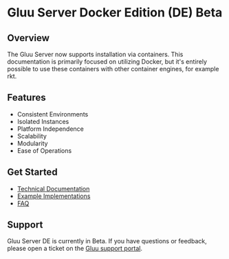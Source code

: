 # Gluu Server Docker Edition (DE) Beta
## Overview
The Gluu Server now supports installation via containers. This documentation is primarily focused on utilizing Docker, but it's entirely possible to use these containers with other container engines, for example rkt.

## Features
- Consistent Environments
- Isolated Instances
- Platform Independence
- Scalability
- Modularity
- Ease of Operations

## Get Started
- [Technical Documentation](./technical.md)
- [Example Implementations](./example.md)
- [FAQ](./faq.md)

## Support
Gluu Server DE is currently in Beta. If you have questions or feedback, please open a ticket on the [Gluu support portal](https://support.gluu.org/).
